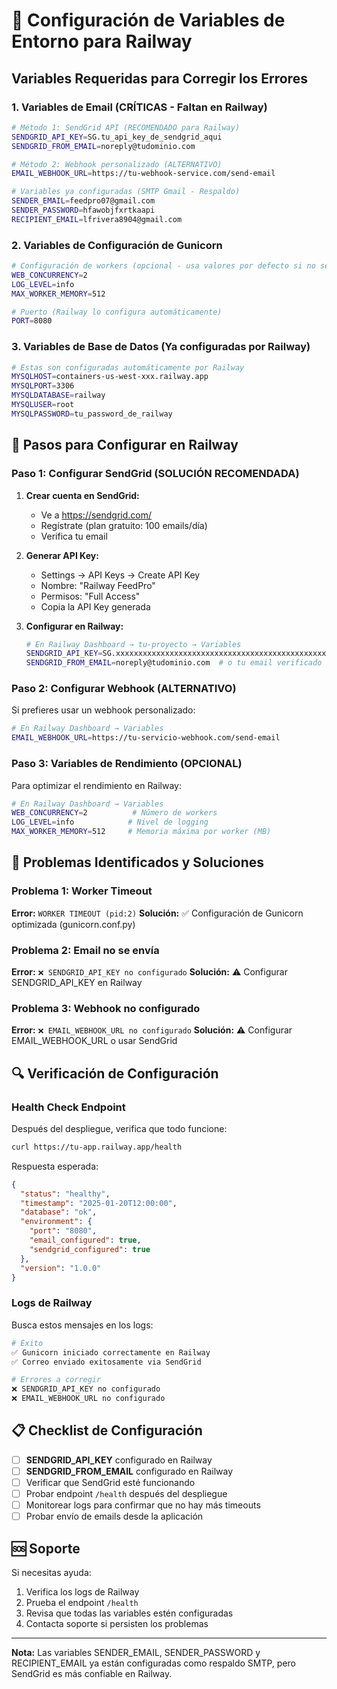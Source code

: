 # 🚀 Configuración de Variables de Entorno para Railway

## Variables Requeridas para Corregir los Errores

### 1. Variables de Email (CRÍTICAS - Faltan en Railway)

```bash
# Método 1: SendGrid API (RECOMENDADO para Railway)
SENDGRID_API_KEY=SG.tu_api_key_de_sendgrid_aqui
SENDGRID_FROM_EMAIL=noreply@tudominio.com

# Método 2: Webhook personalizado (ALTERNATIVO)
EMAIL_WEBHOOK_URL=https://tu-webhook-service.com/send-email

# Variables ya configuradas (SMTP Gmail - Respaldo)
SENDER_EMAIL=feedpro07@gmail.com
SENDER_PASSWORD=hfawobjfxrtkaapi
RECIPIENT_EMAIL=lfrivera8904@gmail.com
```

### 2. Variables de Configuración de Gunicorn

```bash
# Configuración de workers (opcional - usa valores por defecto si no se define)
WEB_CONCURRENCY=2
LOG_LEVEL=info
MAX_WORKER_MEMORY=512

# Puerto (Railway lo configura automáticamente)
PORT=8080
```

### 3. Variables de Base de Datos (Ya configuradas por Railway)

```bash
# Estas son configuradas automáticamente por Railway
MYSQLHOST=containers-us-west-xxx.railway.app
MYSQLPORT=3306
MYSQLDATABASE=railway
MYSQLUSER=root
MYSQLPASSWORD=tu_password_de_railway
```

## 🔧 Pasos para Configurar en Railway

### Paso 1: Configurar SendGrid (SOLUCIÓN RECOMENDADA)

1. **Crear cuenta en SendGrid:**
   - Ve a https://sendgrid.com/
   - Regístrate (plan gratuito: 100 emails/día)
   - Verifica tu email

2. **Generar API Key:**
   - Settings → API Keys → Create API Key
   - Nombre: "Railway FeedPro"
   - Permisos: "Full Access"
   - Copia la API Key generada

3. **Configurar en Railway:**
   ```bash
   # En Railway Dashboard → tu-proyecto → Variables
   SENDGRID_API_KEY=SG.xxxxxxxxxxxxxxxxxxxxxxxxxxxxxxxxxxxxxxxxxxxxxxxxxxxxxxxxxxxxxxxxxx
   SENDGRID_FROM_EMAIL=noreply@tudominio.com  # o tu email verificado
   ```

### Paso 2: Configurar Webhook (ALTERNATIVO)

Si prefieres usar un webhook personalizado:

```bash
# En Railway Dashboard → Variables
EMAIL_WEBHOOK_URL=https://tu-servicio-webhook.com/send-email
```

### Paso 3: Variables de Rendimiento (OPCIONAL)

Para optimizar el rendimiento en Railway:

```bash
# En Railway Dashboard → Variables
WEB_CONCURRENCY=2          # Número de workers
LOG_LEVEL=info            # Nivel de logging
MAX_WORKER_MEMORY=512     # Memoria máxima por worker (MB)
```

## 🚨 Problemas Identificados y Soluciones

### Problema 1: Worker Timeout
**Error:** `WORKER TIMEOUT (pid:2)`
**Solución:** ✅ Configuración de Gunicorn optimizada (gunicorn.conf.py)

### Problema 2: Email no se envía
**Error:** `❌ SENDGRID_API_KEY no configurado`
**Solución:** ⚠️ Configurar SENDGRID_API_KEY en Railway

### Problema 3: Webhook no configurado
**Error:** `❌ EMAIL_WEBHOOK_URL no configurado`
**Solución:** ⚠️ Configurar EMAIL_WEBHOOK_URL o usar SendGrid

## 🔍 Verificación de Configuración

### Health Check Endpoint
Después del despliegue, verifica que todo funcione:

```bash
curl https://tu-app.railway.app/health
```

Respuesta esperada:
```json
{
  "status": "healthy",
  "timestamp": "2025-01-20T12:00:00",
  "database": "ok",
  "environment": {
    "port": "8080",
    "email_configured": true,
    "sendgrid_configured": true
  },
  "version": "1.0.0"
}
```

### Logs de Railway
Busca estos mensajes en los logs:

```bash
# Éxito
✅ Gunicorn iniciado correctamente en Railway
✅ Correo enviado exitosamente via SendGrid

# Errores a corregir
❌ SENDGRID_API_KEY no configurado
❌ EMAIL_WEBHOOK_URL no configurado
```

## 📋 Checklist de Configuración

- [ ] **SENDGRID_API_KEY** configurado en Railway
- [ ] **SENDGRID_FROM_EMAIL** configurado en Railway
- [ ] Verificar que SendGrid esté funcionando
- [ ] Probar endpoint `/health` después del despliegue
- [ ] Monitorear logs para confirmar que no hay más timeouts
- [ ] Probar envío de emails desde la aplicación

## 🆘 Soporte

Si necesitas ayuda:
1. Verifica los logs de Railway
2. Prueba el endpoint `/health`
3. Revisa que todas las variables estén configuradas
4. Contacta soporte si persisten los problemas

---

**Nota:** Las variables SENDER_EMAIL, SENDER_PASSWORD y RECIPIENT_EMAIL ya están configuradas como respaldo SMTP, pero SendGrid es más confiable en Railway.
